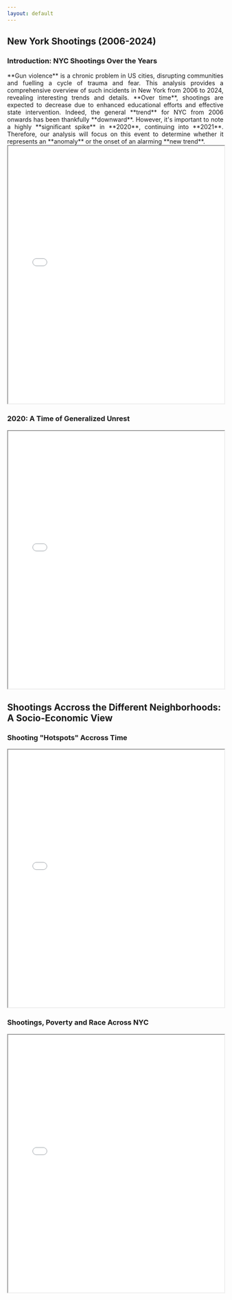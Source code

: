 ```yaml
---
layout: default
---
```


## New York Shootings (2006-2024)

### Introduction: NYC Shootings Over the Years
<div style="text-align: justify;">
**Gun violence** is a chronic problem in US cities, disrupting communities and fuelling a cycle of trauma and fear. This analysis provides a comprehensive overview of such incidents in New York from 2006 to 2024, revealing interesting trends and details. **Over time**, shootings are expected to decrease due to enhanced educational efforts and effective state intervention. Indeed, the general **trend** for NYC from 2006 onwards has been thankfully **downward**. However, it's important to note a highly **significant spike** in **2020**, continuing into **2021**. Therefore, our analysis will focus on this event to determine whether it represents an **anomaly** or the onset of an alarming **new trend**.
</div>


<iframe src="/data/shootings_by_year.html" width="100%" height="600px"></iframe>

### 2020: A Time of Generalized Unrest

<iframe src="/data/carousel.html" width="100%" height="600px"></iframe>


## Shootings Accross the Different Neighborhoods: A Socio-Economic View

### Shooting "Hotspots" Accross Time

<iframe src="/data/maps/maps.html" width="100%" height="600px"></iframe>

### Shootings, Poverty and Race Across NYC

<iframe src="/data/maps/other_maps.html" width="100%" height="600px"></iframe>
